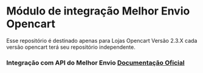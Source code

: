 # Módulo de integração Melhor Envio Opencart
Esse repositório é destinado apenas para Lojas Opencart Versão 2.3.X
cada versão opencart terá seu repositório independente.


### Integração com API do Melhor Envio  [Documentação Oficial](https://docs.melhorenvio.com.br/)
